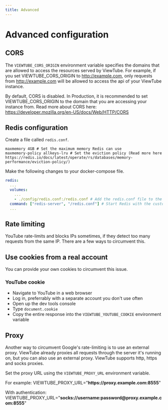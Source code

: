 ```yaml
---
title: Advanced
---
```


# Advanced configuration

## CORS

The `VIEWTUBE_CORS_ORIGIN` environment variable specifies the domains that are allowed to access the resources served by ViewTube.
For example, if you set VIEWTUBE\_CORS\_ORIGIN to <http://example.com>, only requests from <http://example.com> will be allowed to access the api of your ViewTube instance.

By default, CORS is disabled. In Production, it is recommended to set VIEWTUBE\_CORS\_ORIGIN to the domain that you are accessing your instance from.
Read more about CORS here: <https://developer.mozilla.org/en-US/docs/Web/HTTP/CORS>

## Redis configuration

Create a file called `redis.conf`.

```text [redis.conf]
maxmemory 4GB # Set the maximum memory Redis can use
maxmemory-policy allkeys-lru # Set the eviction policy (Read more here https://redis.io/docs/latest/operate/rs/databases/memory-performance/eviction-policy/)
```

Make the following changes to your docker-compose file.

```yaml [docker-compose.yml]
redis:
  ...
  volumes:
    ...
    - ./config/redis.conf:/redis.conf # Add the redis.conf file to the container
  command: ["redis-server", "/redis.conf"] # Start Redis with the custom configuration
  ...
```

## Rate limiting

YouTube rate-limits and blocks IPs sometimes, if they detect too many requests from the same IP. There are a few ways to circumvent this.

## Use cookies from a real account

You can provide your own cookies to circumvent this issue.

### YouTube cookie

- Navigate to YouTube in a web browser
- Log in, preferrably with a separate account you don't use often
- Open up the dev tools console
- Type `document.cookie`
- Copy the entire response into the `VIEWTUBE_YOUTUBE_COOKIE` environment variable

## Proxy

Another way to circumvent Google's rate-limiting is to use an external proxy. ViewTube already proxies all requests through the server it's running on, but you can also use an external proxy. ViewTube supports http, https and socks proxies.

Set the proxy URL using the `VIEWTUBE_PROXY_URL` environment variable.

For example: VIEWTUBE\_PROXY\_URL="**https\://proxy.example.com:8555**"

With authentication: VIEWTUBE\_PROXY\_URL="**socks\://username\:password\@proxy.example.com:8555**"
